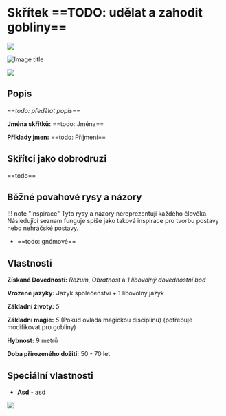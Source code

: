 # Skřítek ==TODO: udělat a zahodit gobliny==

<img src="/assets/sep_line.png"/>

![Image title](/assets/OW/races/Goblin.png)

<img src="/assets/sep_line.png"/>

## Popis

*==todo: předělat popis==*

**Jména skřítků:** ==todo: Jména==

**Příklady jmen:** ==todo: Příjmení==

## Skřítci jako dobrodruzi

==todo==

## Běžné povahové rysy a názory

!!! note "Inspirace"
    Tyto rysy a názory nereprezentují každého člověka. Následující seznam funguje spíše jako taková inspirace pro tvorbu postavy nebo nehráčské postavy. 

- ==todo: gnómové==

## Vlastnosti

**Získané Dovednosti:** *Rozum*, *Obratnost* a *1 libovolný dovednostní bod*

**Vrozené jazyky:** Jazyk společenství + 1 libovolný jazyk

**Základní životy:** *5*

**Základní magie:** *5* (Pokud ovládá magickou disciplínu) (potřebuje modifikovat pro gobliny)

**Hybnost:** 9 metrů

**Doba přirozeného dožití:** 50 - 70 let

## Speciální vlastnosti

- **Asd** - asd

<img src="/assets/sep_line.png"/>
